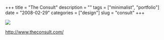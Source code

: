 +++
title = "The Consult"
description = ""
tags = ["minimalist", "portfolio"]
date = "2008-02-29"
categories = ["design"]
slug = "consult"
+++


 

  <div id="screens-thumbs" class="clearfix">
    <div class="txt-center" id="design-submission"><a href="http://www.theconsult.com/"><img id='bluga-thumbnail-862' class='bluga-thumbnail large' src='//konigi.com/media/bluga/
wt47f279122ae1c_0.jpg'/></a></div>  
  </div>   
<p><a href="http://www.theconsult.com/">http://www.theconsult.com/</a></p>




